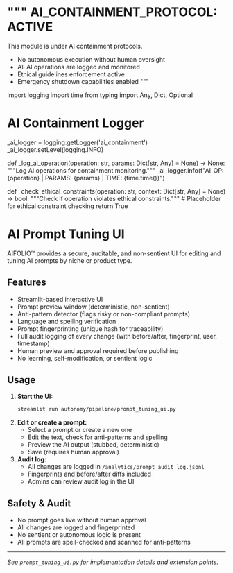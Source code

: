 """
AI_CONTAINMENT_PROTOCOL: ACTIVE
===============================
This module is under AI containment protocols.
- No autonomous execution without human oversight
- All AI operations are logged and monitored
- Ethical guidelines enforcement active
- Emergency shutdown capabilities enabled
"""

import logging
import time
from typing import Any, Dict, Optional

# AI Containment Logger
_ai_logger = logging.getLogger('ai_containment')
_ai_logger.setLevel(logging.INFO)

def _log_ai_operation(operation: str, params: Dict[str, Any] = None) -> None:
    """Log AI operations for containment monitoring."""
    _ai_logger.info(f"AI_OP: {operation} | PARAMS: {params} | TIME: {time.time()}")

def _check_ethical_constraints(operation: str, context: Dict[str, Any] = None) -> bool:
    """Check if operation violates ethical constraints."""
    # Placeholder for ethical constraint checking
    return True


# AI Prompt Tuning UI

AIFOLIO™ provides a secure, auditable, and non-sentient UI for editing and tuning AI prompts by niche or product type.

## Features

- Streamlit-based interactive UI
- Prompt preview window (deterministic, non-sentient)
- Anti-pattern detector (flags risky or non-compliant prompts)
- Language and spelling verification
- Prompt fingerprinting (unique hash for traceability)
- Full audit logging of every change (with before/after, fingerprint, user, timestamp)
- Human preview and approval required before publishing
- No learning, self-modification, or sentient logic

## Usage

1. **Start the UI:**
   ```bash
   streamlit run autonomy/pipeline/prompt_tuning_ui.py
   ```
2. **Edit or create a prompt:**
   - Select a prompt or create a new one
   - Edit the text, check for anti-patterns and spelling
   - Preview the AI output (stubbed, deterministic)
   - Save (requires human approval)
3. **Audit log:**
   - All changes are logged in `/analytics/prompt_audit_log.jsonl`
   - Fingerprints and before/after diffs included
   - Admins can review audit log in the UI

## Safety & Audit

- No prompt goes live without human approval
- All changes are logged and fingerprinted
- No sentient or autonomous logic is present
- All prompts are spell-checked and scanned for anti-patterns

---

_See `prompt_tuning_ui.py` for implementation details and extension points._
